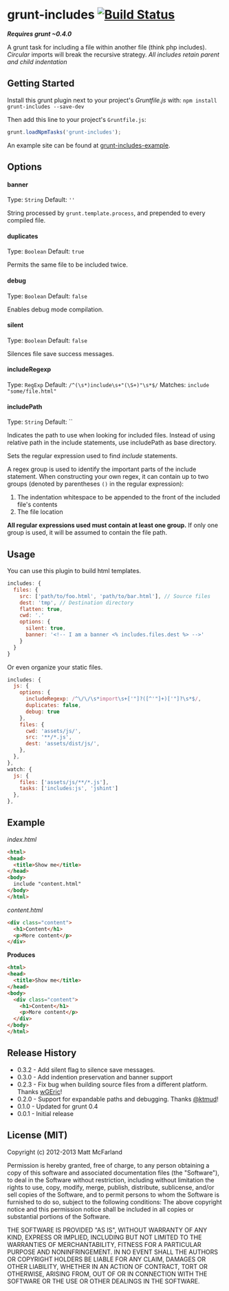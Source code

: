 # grunt-includes [![Build Status](https://travis-ci.org/vanetix/grunt-includes.png?branch=master)](https://travis-ci.org/vanetix/grunt-includes)
***Requires grunt ~0.4.0***

A grunt task for including a file within another file (think php includes). *Circular* imports will break the recursive strategy. *All includes retain parent and child indentation*

## Getting Started
Install this grunt plugin next to your project's *Gruntfile.js* with: `npm install grunt-includes --save-dev`

Then add this line to your project's `Gruntfile.js`:

```javascript
grunt.loadNpmTasks('grunt-includes');
```

An example site can be found at [grunt-includes-example](https://github.com/vanetix/grunt-includes-example).

## Options

#### banner
Type: `String`
Default: `''`

String processed by `grunt.template.process`, and prepended to every compiled file.

#### duplicates
Type: `Boolean`
Default: `true`

Permits the same file to be included twice.

#### debug
Type: `Boolean`
Default: `false`

Enables debug mode compilation.

#### silent
Type: `Boolean`
Default: `false`

Silences file save success messages.

#### includeRegexp
Type: `RegExp`
Default: `/^(\s*)include\s+"(\S+)"\s*$/`
Matches: `include "some/file.html"`

#### includePath
Type: `String`
Default: ``

Indicates the path to use when looking for included files. Instead of using relative path in the include statements, use includePath as base directory.


Sets the regular expression used to find *include* statements.

A regex group is used to identify the important parts of the include statement.  When constructing your own regex, it can contain up to two groups (denoted by parentheses `()` in the regular expression):

 1. The indentation whitespace to be appended to the front of the included file's contents
 2. The file location

**All regular expressions used must contain at least one group.**  If only one group is used, it will be assumed to contain the file path.

## Usage

You can use this plugin to build html templates.

```javascript
includes: {
  files: {
    src: ['path/to/foo.html', 'path/to/bar.html'], // Source files
    dest: 'tmp', // Destination directory
    flatten: true,
    cwd: '.'
    options: {
      silent: true,
      banner: '<!-- I am a banner <% includes.files.dest %> -->'
    }
  }
}
```

Or even organize your static files.

```javascript
includes: {
  js: {
    options: {
      includeRegexp: /^\/\/\s*import\s+['"]?([^'"]+)['"]?\s*$/,
      duplicates: false,
      debug: true
    },
    files: {
      cwd: 'assets/js/',
      src: '**/*.js',
      dest: 'assets/dist/js/',
    },
  },
},
watch: {
  js: {
    files: ['assets/js/**/*.js'],
    tasks: ['includes:js', 'jshint']
  },
},
```

## Example
*index.html*
```html
<html>
<head>
  <title>Show me</title>
</head>
<body>
  include "content.html"
</body>
</html>
```
*content.html*
```html
<div class="content">
  <h1>Content</h1>
  <p>More content</p>
</div>
```
**Produces**
```html
<html>
<head>
  <title>Show me</title>
</head>
<body>
  <div class="content">
    <h1>Content</h1>
    <p>More content</p>
  </div>
</body>
</html>
```

## Release History
- 0.3.2 - Add silent flag to silence save messages.
- 0.3.0 - Add indention preservation and banner support
- 0.2.3 - Fix bug when building source files from a different platform. Thanks [wGEric](https://github.com/wGEric)!
- 0.2.0 - Support for expandable paths and debugging. Thanks [@ktmud](https://github.com/ktmud)!
- 0.1.0 - Updated for grunt 0.4
- 0.0.1 - Initial release

## License (MIT)
Copyright (c) 2012-2013 Matt McFarland

Permission is hereby granted, free of charge, to any person obtaining a copy of this software and associated documentation files (the "Software"), to deal in the Software without restriction, including without limitation the rights to use, copy, modify, merge, publish, distribute, sublicense, and/or sell copies of the Software, and to permit persons to whom the Software is furnished to do so, subject to the following conditions: The above copyright notice and this permission notice shall be included in all copies or substantial portions of the Software.

THE SOFTWARE IS PROVIDED "AS IS", WITHOUT WARRANTY OF ANY KIND, EXPRESS OR IMPLIED, INCLUDING BUT NOT LIMITED TO THE WARRANTIES OF MERCHANTABILITY, FITNESS FOR A PARTICULAR PURPOSE AND NONINFRINGEMENT. IN NO EVENT SHALL THE AUTHORS OR COPYRIGHT HOLDERS BE LIABLE FOR ANY CLAIM, DAMAGES OR OTHER LIABILITY, WHETHER IN AN ACTION OF CONTRACT, TORT OR OTHERWISE, ARISING FROM, OUT OF OR IN CONNECTION WITH THE SOFTWARE OR THE USE OR OTHER DEALINGS IN THE SOFTWARE.
